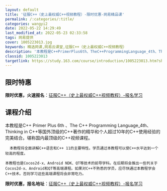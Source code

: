 ```yaml
---
layout: default
title: '征服C++（史上最权威C++视频教程）-限时优惠-网易精品课'
permalink: /:categories/:title/
categories: wangyi2
date: 2022-05-22 14:29:49
last_modified_at: 2022-05-23 02:33:58
tags: 网易提供
cover: 1005223013.jpg
keywords: 精选网课,网易云课堂,征服C++（史上最权威C++视频教程）
description: '本教程是C++PrimerPlus6th、TheC++ProgrammingLanguage_4th、Thinkingi'
classid: 1005223013
targetlink: https://study.163.com/course/introduction/1005223013.htm?share=1&shareId=1025206652&utm_campaign=share&utm_medium=iphoneShare&utm_source=&utm_u=1025206652
---
```


## 限时特惠

**限时优惠，火速报名**：[征服C++（史上最权威C++视频教程）-报名学习](https://study.163.com/course/introduction/1005223013.htm?share=1&shareId=1025206652&utm_campaign=share&utm_medium=iphoneShare&utm_source=&utm_u=1025206652)

## 课程介绍

本教程是C++ Primer Plus  6th 、The C++ Programming Language_4th、Thinking in C++等国外顶级的C++著作的精华和个人超过10年的C++使用经验的完美结合。堪称国内最顶级的C++视频课程。

      本教程将全面讲解C++语言和C++ 11的主要特性。学员通过本教程可以使C++水平达到一个较高的程度。

    本教程也是Cocos2d-x、Android NDK、QT等技术的前导学科。在后期将会推出一些列关于Cocos2d-x、Android和QT等高端课程。如果对C++不熟悉的学员，应尽快通过本教程学会C++技术。否则学习这些高端课程将会非常吃力。

**限时优惠，报名地址**：[征服C++（史上最权威C++视频教程）-报名学习](https://study.163.com/course/introduction/1005223013.htm?share=1&shareId=1025206652&utm_campaign=share&utm_medium=iphoneShare&utm_source=&utm_u=1025206652)

